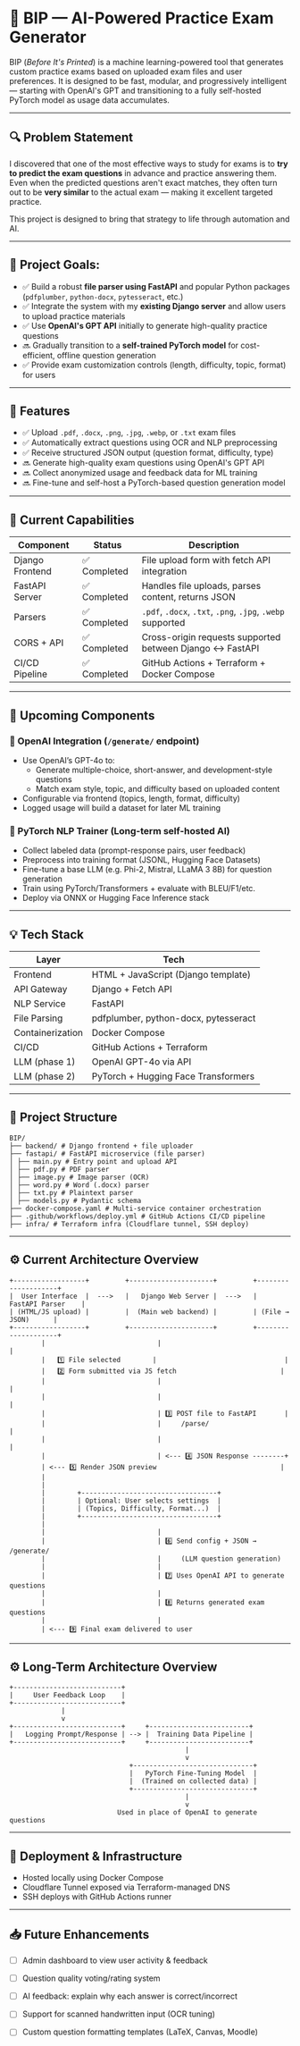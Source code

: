 # 🧠 BIP — AI-Powered Practice Exam Generator

BIP (*Before It's Printed*) is a machine learning-powered tool that generates custom practice exams based on uploaded exam files and user preferences. It is designed to be fast, modular, and progressively intelligent — starting with OpenAI's GPT and transitioning to a fully self-hosted PyTorch model as usage data accumulates.

---

## 🔍 Problem Statement

I discovered that one of the most effective ways to study for exams is to **try to predict the exam questions** in advance and practice answering them. Even when the predicted questions aren't exact matches, they often turn out to be **very similar** to the actual exam — making it excellent targeted practice.

This project is designed to bring that strategy to life through automation and AI.

---

## 🎯 Project Goals:

- ✅ Build a robust **file parser using FastAPI** and popular Python packages (`pdfplumber`, `python-docx`, `pytesseract`, etc.)
- ✅ Integrate the system with my **existing Django server** and allow users to upload practice materials
- ✅ Use **OpenAI's GPT API** initially to generate high-quality practice questions
- 🔜 Gradually transition to a **self-trained PyTorch model** for cost-efficient, offline question generation
- ✅ Provide exam customization controls (length, difficulty, topic, format) for users

---

## 🚀 Features

- ✅ Upload `.pdf`, `.docx`, `.png`, `.jpg`, `.webp`, or `.txt` exam files
- ✅ Automatically extract questions using OCR and NLP preprocessing
- ✅ Receive structured JSON output (question format, difficulty, type)
- 🔜 Generate high-quality exam questions using OpenAI's GPT API
- 🔜 Collect anonymized usage and feedback data for ML training
- 🔜 Fine-tune and self-host a PyTorch-based question generation model

---

## 🧪 Current Capabilities

| Component      | Status       | Description                                                |
|----------------|--------------|------------------------------------------------------------|
| Django Frontend| ✅ Completed | File upload form with fetch API integration               |
| FastAPI Server | ✅ Completed | Handles file uploads, parses content, returns JSON        |
| Parsers        | ✅ Completed | `.pdf`, `.docx`, `.txt`, `.png`, `.jpg`, `.webp` supported |
| CORS + API     | ✅ Completed | Cross-origin requests supported between Django ↔ FastAPI  |
| CI/CD Pipeline | ✅ Completed | GitHub Actions + Terraform + Docker Compose               |

---

## 🧠 Upcoming Components

### 🔮 OpenAI Integration (`/generate/` endpoint)

- Use OpenAI’s GPT-4o to:
  - Generate multiple-choice, short-answer, and development-style questions
  - Match exam style, topic, and difficulty based on uploaded content
- Configurable via frontend (topics, length, format, difficulty)
- Logged usage will build a dataset for later ML training

### 🧠 PyTorch NLP Trainer (Long-term self-hosted AI)

- Collect labeled data (prompt-response pairs, user feedback)
- Preprocess into training format (JSONL, Hugging Face Datasets)
- Fine-tune a base LLM (e.g. Phi-2, Mistral, LLaMA 3 8B) for question generation
- Train using PyTorch/Transformers + evaluate with BLEU/F1/etc.
- Deploy via ONNX or Hugging Face Inference stack

---

## 💡 Tech Stack

| Layer            | Tech                                     |
|------------------|------------------------------------------|
| Frontend         | HTML + JavaScript (Django template)      |
| API Gateway      | Django + Fetch API                       |
| NLP Service      | FastAPI                                  |
| File Parsing     | pdfplumber, python-docx, pytesseract     |
| Containerization | Docker Compose                           |
| CI/CD            | GitHub Actions + Terraform               |
| LLM (phase 1)    | OpenAI GPT-4o via API                    |
| LLM (phase 2)    | PyTorch + Hugging Face Transformers      |

---

## 📁 Project Structure

```plaintext
BIP/
├── backend/ # Django frontend + file uploader
├── fastapi/ # FastAPI microservice (file parser)
│ ├── main.py # Entry point and upload API
│ ├── pdf.py # PDF parser
│ ├── image.py # Image parser (OCR)
│ ├── word.py # Word (.docx) parser
│ ├── txt.py # Plaintext parser
│ ├── models.py # Pydantic schema
├── docker-compose.yaml # Multi-service container orchestration
├── .github/workflows/deploy.yml # GitHub Actions CI/CD pipeline
├── infra/ # Terraform infra (Cloudflare tunnel, SSH deploy)

```

---

## ⚙️ Current Architecture Overview

```plaintext
+------------------+         +---------------------+         +--------------------+
|  User Interface  |  --->   |   Django Web Server |  --->   |  FastAPI Parser    |
| (HTML/JS upload) |         |  (Main web backend) |         | (File → JSON)      |
+------------------+         +---------------------+         +--------------------+
        |                            |                                |
        |   1️⃣ File selected        |                                |
        |   2️⃣ Form submitted via JS fetch                          |
        |                            |                                |
        |                            |                                |
        |                            | 3️⃣ POST file to FastAPI       |
        |                            |     /parse/                    |
        |                            |                                |
        |                            | <--- 4️⃣ JSON Response --------+
        | <--- 5️⃣ Render JSON preview                               |
        |
        |
        |        +----------------------------------+
        |        | Optional: User selects settings  |
        |        | (Topics, Difficulty, Format...)  |
        |        +----------------------------------+
        |
        |                            |
        |                            | 6️⃣ Send config + JSON → /generate/
        |                            |     (LLM question generation)
        |                            |
        |                            | 7️⃣ Uses OpenAI API to generate questions
        |                            |
        |                            | 8️⃣ Returns generated exam questions
        |                            |
        | <--- 9️⃣ Final exam delivered to user

```

---

## ⚙️ Long-Term Architecture Overview

```plaintext
+---------------------------+
|     User Feedback Loop    |
+---------------------------+
             |
             v
+---------------------------+     +-------------------------+
|   Logging Prompt/Response | --> |  Training Data Pipeline |
+---------------------------+     +-------------------------+
                                            |
                                            v
                              +------------------------------+
                              |   PyTorch Fine-Tuning Model  |
                              |  (Trained on collected data) |
                              +------------------------------+
                                            |
                                            v
                           Used in place of OpenAI to generate questions

```

---

## 🔐 Deployment & Infrastructure

- Hosted locally using Docker Compose
- Cloudflare Tunnel exposed via Terraform-managed DNS
- SSH deploys with GitHub Actions runner

---

## 📥 Future Enhancements

- [ ] Admin dashboard to view user activity & feedback
- [ ] Question quality voting/rating system
- [ ] AI feedback: explain why each answer is correct/incorrect
- [ ] Support for scanned handwritten input (OCR tuning)
- [ ] Custom question formatting templates (LaTeX, Canvas, Moodle)

